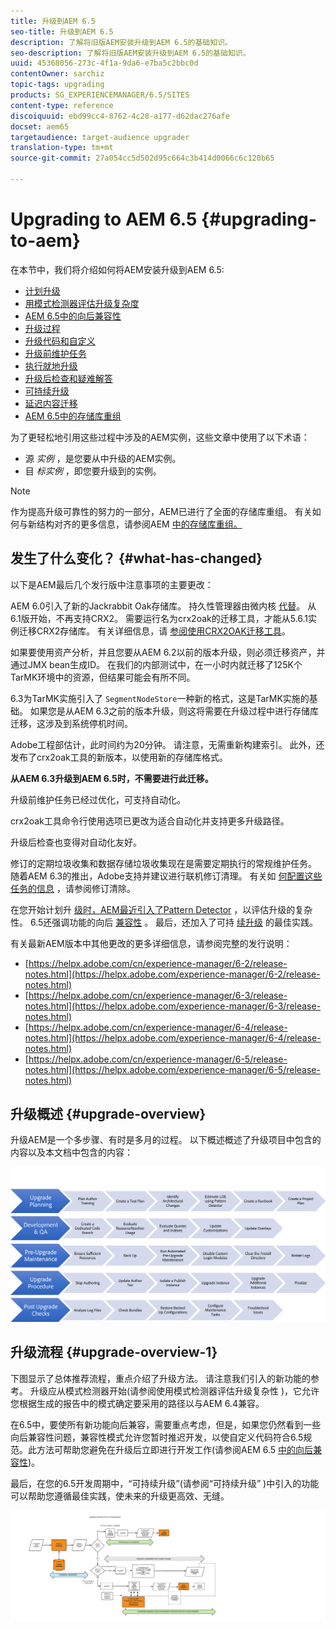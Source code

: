 ```yaml
---
title: 升级到AEM 6.5
seo-title: 升级到AEM 6.5
description: 了解将旧版AEM安装升级到AEM 6.5的基础知识。
seo-description: 了解将旧版AEM安装升级到AEM 6.5的基础知识。
uuid: 45368056-273c-4f1a-9da6-e7ba5c2bbc0d
contentOwner: sarchiz
topic-tags: upgrading
products: SG_EXPERIENCEMANAGER/6.5/SITES
content-type: reference
discoiquuid: ebd99cc4-8762-4c28-a177-d62dac276afe
docset: aem65
targetaudience: target-audience upgrader
translation-type: tm+mt
source-git-commit: 27a054cc5d502d95c664c3b414d0066c6c120b65

---
```



# Upgrading to AEM 6.5 {#upgrading-to-aem}

在本节中，我们将介绍如何将AEM安装升级到AEM 6.5:

* [计划升级](/help/sites-deploying/upgrade-planning.md)
* [用模式检测器评估升级复杂度](/help/sites-deploying/pattern-detector.md)
* [AEM 6.5中的向后兼容性](/help/sites-deploying/backward-compatibility.md)
* [升级过程](/help/sites-deploying/upgrade-procedure.md)
* [升级代码和自定义](/help/sites-deploying/upgrading-code-and-customizations.md)
* [升级前维护任务](/help/sites-deploying/pre-upgrade-maintenance-tasks.md)
* [执行就地升级](/help/sites-deploying/in-place-upgrade.md)
* [升级后检查和疑难解答](/help/sites-deploying/post-upgrade-checks-and-troubleshooting.md)
* [可持续升级](/help/sites-deploying/sustainable-upgrades.md)
* [延迟内容迁移](/help/sites-deploying/lazy-content-migration.md)
* [AEM 6.5中的存储库重组](/help/sites-deploying/repository-restructuring-in-aem65.md)

为了更轻松地引用这些过程中涉及的AEM实例，这些文章中使用了以下术语：

* 源 *实例* ，是您要从中升级的AEM实例。
* 目 *标实例* ，即您要升级到的实例。

>[!NOTE]
>
>作为提高升级可靠性的努力的一部分，AEM已进行了全面的存储库重组。 有关如何与新结构对齐的更多信息，请参阅AEM [中的存储库重组。](/help/sites-deploying/repository-restructuring.md)

## 发生了什么变化？ {#what-has-changed}

以下是AEM最后几个发行版中注意事项的主要更改：

AEM 6.0引入了新的Jackrabbit Oak存储库。 持久性管理器由微内核 [代替](/help/sites-deploying/platform.md#contentbody_title_4)。 从6.1版开始，不再支持CRX2。 需要运行名为crx2oak的迁移工具，才能从5.6.1实例迁移CRX2存储库。 有关详细信息，请 [参阅使用CRX2OAK迁移工具](/help/sites-deploying/using-crx2oak.md)。

如果要使用资产分析，并且您要从AEM 6.2以前的版本升级，则必须迁移资产，并通过JMX bean生成ID。 在我们的内部测试中，在一小时内就迁移了125K个TarMK环境中的资源，但结果可能会有所不同。

6.3为TarMK实施引入了 `SegmentNodeStore`一种新的格式，这是TarMK实施的基础。 如果您是从AEM 6.3之前的版本升级，则这将需要在升级过程中进行存储库迁移，这涉及到系统停机时间。

Adobe工程部估计，此时间约为20分钟。 请注意，无需重新构建索引。 此外，还发布了crx2oak工具的新版本，以使用新的存储库格式。

**从AEM 6.3升级到AEM 6.5时，不需要进行此迁移。**

升级前维护任务已经过优化，可支持自动化。

crx2oak工具命令行使用选项已更改为适合自动化并支持更多升级路径。

升级后检查也变得对自动化友好。

修订的定期垃圾收集和数据存储垃圾收集现在是需要定期执行的常规维护任务。 随着AEM 6.3的推出，Adobe支持并建议进行联机修订清理。 有关如 [何配置这些任务的信息](/help/sites-deploying/revision-cleanup.md) ，请参阅修订清除。

在您开始计划升 [级时，AEM最近引入了Pattern Detector](/help/sites-deploying/pattern-detector.md) ，以评估升级的复杂性。 6.5还强调功能的向后 [兼容性](/help/sites-deploying/backward-compatibility.md) 。 最后，还加入了可持 [续升级](/help/sites-deploying/sustainable-upgrades.md) 的最佳实践。

有关最新AEM版本中其他更改的更多详细信息，请参阅完整的发行说明：

* [https://helpx.adobe.com/cn/experience-manager/6-2/release-notes.html](https://helpx.adobe.com/experience-manager/6-2/release-notes.html)
* [https://helpx.adobe.com/cn/experience-manager/6-3/release-notes.html](https://helpx.adobe.com/experience-manager/6-3/release-notes.html)
* [https://helpx.adobe.com/cn/experience-manager/6-4/release-notes.html](https://helpx.adobe.com/experience-manager/6-4/release-notes.html)
* [https://helpx.adobe.com/cn/experience-manager/6-5/release-notes.html](https://helpx.adobe.com/experience-manager/6-5/release-notes.html)

## 升级概述 {#upgrade-overview}

升级AEM是一个多步骤、有时是多月的过程。 以下概述概述了升级项目中包含的内容以及本文档中包含的内容：

![screen_shot_2018-03-30at80708am](assets/screen_shot_2018-03-30at80708am.png)

## 升级流程 {#upgrade-overview-1}

下图显示了总体推荐流程，重点介绍了升级方法。 请注意我们引入的新功能的参考。 升级应从模式检测器开始(请参阅使用模式检测器评估升级复杂性 [](/help/sites-deploying/pattern-detector.md))，它允许您根据生成的报告中的模式确定要采用的路径以与AEM 6.4兼容。

在6.5中，要使所有新功能向后兼容，需要重点考虑，但是，如果您仍然看到一些向后兼容性问题，兼容性模式允许您暂时推迟开发，以使自定义代码符合6.5规范。此方法可帮助您避免在升级后立即进行开发工作(请参阅AEM 6.5 [中的向后兼容性](/help/sites-deploying/backward-compatibility.md))。

最后，在您的6.5开发周期中，“可持续升级”(请参阅“可持续升级” [](/help/sites-deploying/sustainable-upgrades.md))中引入的功能可以帮助您遵循最佳实践，使未来的升级更高效、无缝。

![6_4_upgrade_overviewprowetch-newpage3](assets/6_4_upgrade_overviewflowchart-newpage3.png)

